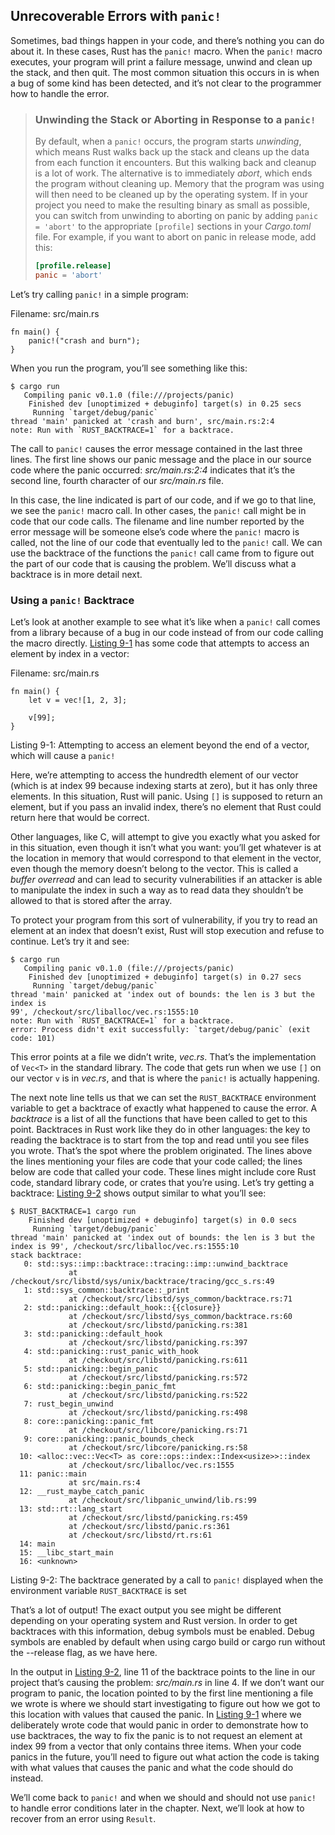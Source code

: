 ## Unrecoverable Errors with `panic!`

Sometimes, bad things happen in your code, and there’s nothing you can do about
it. In these cases, Rust has the `panic!` macro. When the `panic!` macro
executes, your program will print a failure message, unwind and clean up the
stack, and then quit. The most common situation this occurs in is when a bug of
some kind has been detected, and it’s not clear to the programmer how to handle
the error.

> ### Unwinding the Stack or Aborting in Response to a `panic!`
>
> By default, when a `panic!` occurs, the program starts *unwinding*, which
> means Rust walks back up the stack and cleans up the data from each function
> it encounters. But this walking back and cleanup is a lot of work. The
> alternative is to immediately *abort*, which ends the program without
> cleaning up. Memory that the program was using will then need to be cleaned
> up by the operating system. If in your project you need to make the resulting
> binary as small as possible, you can switch from unwinding to aborting on
> panic by adding `panic = 'abort'` to the appropriate `[profile]` sections in
> your *Cargo.toml* file. For example, if you want to abort on panic in release
> mode, add this:
>
> ```toml
> [profile.release]
> panic = 'abort'
> ```

Let’s try calling `panic!` in a simple program:

<span class="filename">Filename: src/main.rs</span>

```rust,should_panic
fn main() {
    panic!("crash and burn");
}
```

When you run the program, you’ll see something like this:

```text
$ cargo run
   Compiling panic v0.1.0 (file:///projects/panic)
    Finished dev [unoptimized + debuginfo] target(s) in 0.25 secs
     Running `target/debug/panic`
thread 'main' panicked at 'crash and burn', src/main.rs:2:4
note: Run with `RUST_BACKTRACE=1` for a backtrace.
```

The call to `panic!` causes the error message contained in the last three
lines. The first line shows our panic message and the place in our source code
where the panic occurred: *src/main.rs:2:4* indicates that it’s the second
line, fourth character of our *src/main.rs* file.

In this case, the line indicated is part of our code, and if we go to that
line, we see the `panic!` macro call. In other cases, the `panic!` call might
be in code that our code calls. The filename and line number reported by the
error message will be someone else’s code where the `panic!` macro is called,
not the line of our code that eventually led to the `panic!` call. We can use
the backtrace of the functions the `panic!` call came from to figure out the
part of our code that is causing the problem. We’ll discuss what a backtrace is
in more detail next.

### Using a `panic!` Backtrace

Let’s look at another example to see what it’s like when a `panic!` call comes
from a library because of a bug in our code instead of from our code calling
the macro directly. [Listing 9-1][Listing-9-1] has some code that attempts to access an
element by index in a vector:

<span class="filename">Filename: src/main.rs</span>

[Listing-9-1]: #Listing-9-1
<a name="Listing-9-1"></a>

```rust,should_panic
fn main() {
    let v = vec![1, 2, 3];

    v[99];
}
```

<span class="caption">Listing 9-1: Attempting to access an element beyond the
end of a vector, which will cause a `panic!`</span>

Here, we’re attempting to access the hundredth element of our vector (which is
at index 99 because indexing starts at zero), but it has only three elements.
In this situation, Rust will panic. Using `[]` is supposed to return an
element, but if you pass an invalid index, there’s no element that Rust could
return here that would be correct.

Other languages, like C, will attempt to give you exactly what you asked for in
this situation, even though it isn’t what you want: you’ll get whatever is at
the location in memory that would correspond to that element in the vector,
even though the memory doesn’t belong to the vector. This is called a *buffer
overread* and can lead to security vulnerabilities if an attacker is able to
manipulate the index in such a way as to read data they shouldn’t be allowed to
that is stored after the array.

To protect your program from this sort of vulnerability, if you try to read an
element at an index that doesn’t exist, Rust will stop execution and refuse to
continue. Let’s try it and see:

```text
$ cargo run
   Compiling panic v0.1.0 (file:///projects/panic)
    Finished dev [unoptimized + debuginfo] target(s) in 0.27 secs
     Running `target/debug/panic`
thread 'main' panicked at 'index out of bounds: the len is 3 but the index is
99', /checkout/src/liballoc/vec.rs:1555:10
note: Run with `RUST_BACKTRACE=1` for a backtrace.
error: Process didn't exit successfully: `target/debug/panic` (exit code: 101)
```

This error points at a file we didn’t write, *vec.rs*. That’s the
implementation of `Vec<T>` in the standard library. The code that gets run when
we use `[]` on our vector `v` is in *vec.rs*, and that is where the `panic!` is
actually happening.

The next note line tells us that we can set the `RUST_BACKTRACE` environment
variable to get a backtrace of exactly what happened to cause the error. A
*backtrace* is a list of all the functions that have been called to get to this
point. Backtraces in Rust work like they do in other languages: the key to
reading the backtrace is to start from the top and read until you see files you
wrote. That’s the spot where the problem originated. The lines above the lines
mentioning your files are code that your code called; the lines below are code
that called your code. These lines might include core Rust code, standard
library code, or crates that you’re using. Let’s try getting a backtrace:
[Listing 9-2][Listing-9-2] shows output similar to what you’ll see:

[Listing-9-2]: #Listing-9-2
<a name="Listing-9-2"></a>

```text
$ RUST_BACKTRACE=1 cargo run
    Finished dev [unoptimized + debuginfo] target(s) in 0.0 secs
     Running `target/debug/panic`
thread 'main' panicked at 'index out of bounds: the len is 3 but the index is 99', /checkout/src/liballoc/vec.rs:1555:10
stack backtrace:
   0: std::sys::imp::backtrace::tracing::imp::unwind_backtrace
             at /checkout/src/libstd/sys/unix/backtrace/tracing/gcc_s.rs:49
   1: std::sys_common::backtrace::_print
             at /checkout/src/libstd/sys_common/backtrace.rs:71
   2: std::panicking::default_hook::{{closure}}
             at /checkout/src/libstd/sys_common/backtrace.rs:60
             at /checkout/src/libstd/panicking.rs:381
   3: std::panicking::default_hook
             at /checkout/src/libstd/panicking.rs:397
   4: std::panicking::rust_panic_with_hook
             at /checkout/src/libstd/panicking.rs:611
   5: std::panicking::begin_panic
             at /checkout/src/libstd/panicking.rs:572
   6: std::panicking::begin_panic_fmt
             at /checkout/src/libstd/panicking.rs:522
   7: rust_begin_unwind
             at /checkout/src/libstd/panicking.rs:498
   8: core::panicking::panic_fmt
             at /checkout/src/libcore/panicking.rs:71
   9: core::panicking::panic_bounds_check
             at /checkout/src/libcore/panicking.rs:58
  10: <alloc::vec::Vec<T> as core::ops::index::Index<usize>>::index
             at /checkout/src/liballoc/vec.rs:1555
  11: panic::main
             at src/main.rs:4
  12: __rust_maybe_catch_panic
             at /checkout/src/libpanic_unwind/lib.rs:99
  13: std::rt::lang_start
             at /checkout/src/libstd/panicking.rs:459
             at /checkout/src/libstd/panic.rs:361
             at /checkout/src/libstd/rt.rs:61
  14: main
  15: __libc_start_main
  16: <unknown>
```

<span class="caption">Listing 9-2: The backtrace generated by a call to
`panic!` displayed when the environment variable `RUST_BACKTRACE` is set</span>

That’s a lot of output! The exact output you see might be different depending
on your operating system and Rust version. In order to get backtraces with this
information, debug symbols must be enabled. Debug symbols are enabled by
default when using cargo build or cargo run without the --release flag, as we
have here.

In the output in [Listing 9-2][Listing-9-2], line 11 of the backtrace points to the line in
our project that’s causing the problem: *src/main.rs* in line 4. If we don’t
want our program to panic, the location pointed to by the first line mentioning
a file we wrote is where we should start investigating to figure out how we got
to this location with values that caused the panic. In [Listing 9-1][Listing-9-1] where we
deliberately wrote code that would panic in order to demonstrate how to use
backtraces, the way to fix the panic is to not request an element at index 99
from a vector that only contains three items. When your code panics in the
future, you’ll need to figure out what action the code is taking with what
values that causes the panic and what the code should do instead.

We’ll come back to `panic!` and when we should and should not use `panic!` to
handle error conditions later in the chapter. Next, we’ll look at how to
recover from an error using `Result`.

[Listing-9-1]: ch09-01-unrecoverable-errors-with-panic.html#Listing-9-1
[Listing-9-2]: ch09-01-unrecoverable-errors-with-panic.html#Listing-9-2

